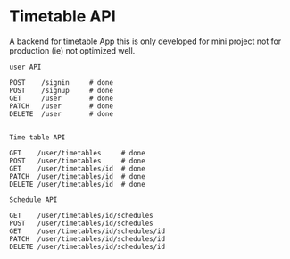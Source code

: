 <!--
 Copyright (c) 2022 Sri Lakshmi Kanthan P
 
 This software is released under the MIT License.
 https://opensource.org/licenses/MIT
-->

# Timetable API

A backend for timetable App this is only developed for mini project not for production (ie) not optimized well.

~~~http
user API

POST    /signin     # done
POST    /signup     # done
GET     /user       # done
PATCH   /user       # done
DELETE  /user       # done


Time table API

GET    /user/timetables     # done
POST   /user/timetables     # done
GET    /user/timetables/id  # done
PATCH  /user/timetables/id  # done
DELETE /user/timetables/id  # done

Schedule API

GET    /user/timetables/id/schedules
POST   /user/timetables/id/schedules
GET    /user/timetables/id/schedules/id
PATCH  /user/timetables/id/schedules/id
DELETE /user/timetables/id/schedules/id
~~~
